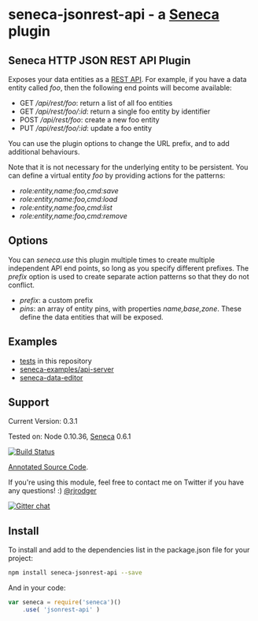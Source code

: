 # seneca-jsonrest-api - a [Seneca](http://senecajs.org) plugin

## Seneca HTTP JSON REST API Plugin

Exposes your data entities as a [REST
API](http://en.wikipedia.org/wiki/Representational_state_transfer). For
example, if you have a data entity called _foo_, then the following
end points will become available:

   * GET _/api/rest/foo_: return a list of all foo entities
   * GET _/api/rest/foo/:id_: return a single foo entity by identifier
   * POST _/api/rest/foo_: create a new foo entity
   * PUT _/api/rest/foo/:id_: update a foo entity

You can use the plugin options to change the URL prefix, and to add
additional behaviours.

Note that it is not necessary for the underlying entity to be
persistent. You can define a virtual entity _foo_ by providing actions for
the patterns:

   * _role:entity,name:foo,cmd:save_
   * _role:entity,name:foo,cmd:load_
   * _role:entity,name:foo,cmd:list_
   * _role:entity,name:foo,cmd:remove_


## Options

You can _seneca.use_ this plugin multiple times to create multiple
independent API end points, so long as you specify different
prefixes. The _prefix_ option is used to create separate action
patterns so that they do not conflict.

   * _prefix_: a custom prefix
   * _pins_: an array of entity pins, with properties _name,base,zone_. These define the data entities that will be exposed.

## Examples

   * [tests](https://github.com/rjrodger/seneca-jsonrest-api/tree/master/test) in this repository
   * [seneca-examples/api-server](https://github.com/rjrodger/seneca-examples/tree/master/api-server)
   * [seneca-data-editor](https://github.com/rjrodger/seneca-data-editor)


## Support

Current Version: 0.3.1

Tested on: Node 0.10.36, [Seneca](//github.com/rjrodger/seneca) 0.6.1

[![Build Status](https://travis-ci.org/rjrodger/seneca-jsonrest-api.png?branch=master)](https://travis-ci.org/rjrodger/seneca-jsonrest-api)

[Annotated Source Code](http://rjrodger.github.io/seneca-jsonrest-api/doc/jsonrest-api.html).

If you're using this module, feel free to contact me on Twitter if you
have any questions! :) [@rjrodger](http://twitter.com/rjrodger)

[![Gitter chat](https://badges.gitter.im/rjrodger/seneca-jsonrest-api.png)](https://gitter.im/rjrodger/seneca-jsonrest-api)


## Install

To install and add to the dependencies list in the package.json file
for your project:

```sh
npm install seneca-jsonrest-api --save
```

And in your code:

```js
var seneca = require('seneca')()
    .use( 'jsonrest-api' )
```






